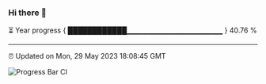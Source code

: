 ### Hi there 👋

⏳ Year progress { ████████████▁▁▁▁▁▁▁▁▁▁▁▁▁▁▁▁▁▁ } 40.76 %

---

⏰ Updated on Mon, 29 May 2023 18:08:45 GMT

![Progress Bar CI](https://github.com/Shyam-Makwana/GitHub-Actions-Demo/workflows/Progress%20Bar%20CI/badge.svg)
